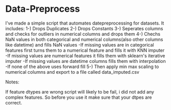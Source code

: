 # Data-Preprocess

I've made a simple script that automates datepreprocessing for datasets. It includes:
1-) Drops Duplicates
2-) Drops Constants
3-) Seperates columns and checks for outliers in numerical columns and drops them
4-) Chechs NaN values in both categorical and numerical columns(also other columns like datetime) and fills NaN values
    -If missing values are in categorical features first turns them to a numerical feature and fills it with KNN imputer
    -If missing values are numerical features it fills them with sklearn's iterative imputer
    -If missing values are datetime columns fills them with interpolation
    -If none of the above uses forward fill
5-) Then apply min max scaling to numerical columns and export to a file called data_imputed.csv

Notes:

If feature dtypes are wrong script will likely to be fail, i did not add any complex features. So before you use it make sure that your dtpes are correct.

